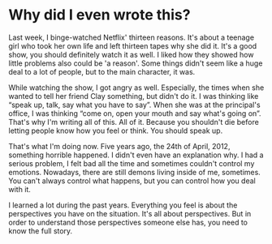# Why did I even wrote this?

Last week, I binge-watched Netflix' thirteen reasons. It's about a teenage girl who took her own life and left thirteen tapes why she did it. It's a good show, you should definitely watch it as well. I liked how they showed how little problems also could be 'a reason'. Some things didn't seem like a huge deal to a lot of people, but to the main character, it was.

While watching the show, I got angry as well. Especially, the times when she wanted to tell her friend Clay something, but didn't do it. I was thinking like “speak up, talk, say what you have to say”. When she was at the principal's office, I was thinking “come on, open your mouth and say what's going on”. That's why I'm writing all of this. All of it. Because you shouldn't die before letting people know how you feel or think. You should speak up.

That's what I'm doing now. Five years ago, the 24th of April, 2012, something horrible happened. I didn't even have an explanation why. I had a serious problem, I felt bad all the time and sometimes couldn't control my emotions. Nowadays, there are still demons living inside of me, sometimes. You can't always control what happens, but you can control how you deal with it.

I learned a lot during the past years. Everything you feel is about the perspectives you have on the situation. It's all about perspectives. But in order to understand those perspectives someone else has, you need to know the full story.
